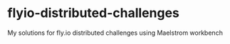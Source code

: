 # flyio-distributed-challenges
My solutions for fly.io distributed challenges using Maelstrom workbench
